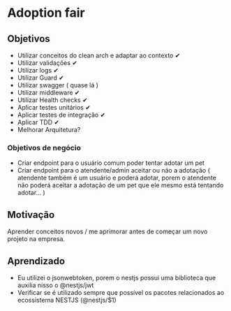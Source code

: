 # Adoption fair

## Objetivos

- Utilizar conceitos do clean arch e adaptar ao contexto ✔
- Utilizar validações ✔
- Utilizar logs ✔
- Utilizar Guard ✔
- Utilizar swagger ( quase lá )
- Utilizar middleware ✔
- Utilizar Health checks ✔
- Aplicar testes unitários ✔
- Aplicar testes de integração ✔
- Aplicar TDD ✔
- Melhorar Arquitetura?

### Objetivos de negócio
- Criar endpoint para o usuário comum poder tentar adotar um pet
- Criar endpoint para o atendente/admin aceitar ou não a adotação ( atendente também é um usuário e poderá adotar, porem o atendente não poderá aceitar a adotação de um pet que ele mesmo está tentando adotar... )
## Motivação

Aprender conceitos novos / me aprimorar antes de começar um novo projeto na empresa.

## Aprendizado

- Eu utilizei o jsonwebtoken, porem o nestjs possui uma biblioteca que auxilia nisso o @nestjs/jwt
- Verificar se é utilizado sempre que possível os pacotes relacionados ao ecossistema NESTJS (@nestjs/$1)
